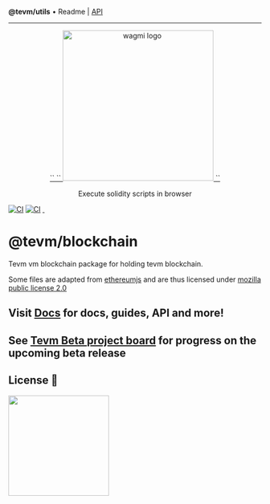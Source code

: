 **@tevm/utils** • Readme \| [API](globals.md)

***

<p align="center">
  <a href="https://tevm.sh/">
    `<picture>`
      `<source media="(prefers-color-scheme: dark)" srcset="https://user-images.githubusercontent.com/35039927/218812217-92f0f784-cb85-43b9-9ca6-e2b9effd9eb2.png">`
      <img alt="wagmi logo" src="https://user-images.githubusercontent.com/35039927/218812217-92f0f784-cb85-43b9-9ca6-e2b9effd9eb2.png" width="auto" height="300">
    `</picture>`
  </a>
</p>

<p align="center">
  Execute solidity scripts in browser
<p>

[![CI](https://github.com/evmts/tevm-monorepo/actions/workflows/e2e.yml/badge.svg)](https://github.com/evmts/tevm-monorepo/actions/workflows/e2e.yml)
[![CI](https://github.com/evmts/tevm-monorepo/actions/workflows/unit.yml/badge.svg)](https://github.com/evmts/tevm-monorepo/actions/workflows/unit.yml)
<a href="https://www.npmjs.com/package/@tevm/blockchain" target="\_parent">
<img alt="" src="https://img.shields.io/npm/dm/@tevm/blockchain.svg" />
</a>
<a href="https://bundlephobia.com/package/@tevm/blockchain@latest" target="\_parent">
<img alt="" src="https://badgen.net/bundlephobia/minzip/@tevm/blockchain" />
</a>

# @tevm/blockchain

Tevm vm blockchain package for holding tevm blockchain.

Some files are adapted from [ethereumjs](https://github.com/ethereumjs/ethereumjs-monorepo) and are thus licensed under [mozilla public license 2.0](https://github.com/ethereumjs/ethereumjs-monorepo/blob/master/packages/statemanager/LICENSE)

## Visit [Docs](https://tevm.sh/) for docs, guides, API and more!

## See [Tevm Beta project board](https://github.com/orgs/tevm/projects/1) for progress on the upcoming beta release

## License 📄

<a href="./LICENSE"><img src="https://user-images.githubusercontent.com/35039927/231030761-66f5ce58-a4e9-4695-b1fe-255b1bceac92.png" width="200" /></a>
